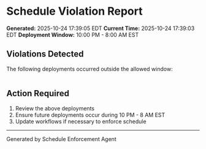 # Schedule Violation Report

**Generated:** 2025-10-24 17:39:05 EDT
**Current Time:** 2025-10-24 17:39:03 EDT
**Deployment Window:** 10:00 PM - 8:00 AM EST

## Violations Detected

The following deployments occurred outside the allowed window:

```

```

## Action Required

1. Review the above deployments
2. Ensure future deployments occur during 10 PM - 8 AM EST
3. Update workflows if necessary to enforce schedule

---

Generated by Schedule Enforcement Agent
